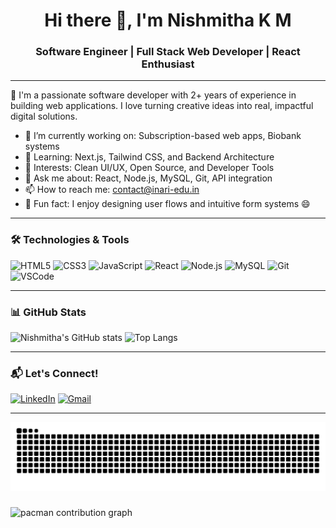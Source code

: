<h1 align="center">Hi there 👋, I'm Nishmitha K M</h1>
<h3 align="center">Software Engineer | Full Stack Web Developer | React Enthusiast</h3>

---

🌟 I'm a passionate software developer with 2+ years of experience in building web applications. I love turning creative ideas into real, impactful digital solutions.

- 🔭 I’m currently working on: Subscription-based web apps, Biobank systems
- 🌱 Learning: Next.js, Tailwind CSS, and Backend Architecture
- 🧠 Interests: Clean UI/UX, Open Source, and Developer Tools
- 💬 Ask me about: React, Node.js, MySQL, Git, API integration
- 📫 How to reach me: contact@inari-edu.in
- 📁 Fun fact: I enjoy designing user flows and intuitive form systems 😄

---

### 🛠️ Technologies & Tools

![HTML5](https://img.shields.io/badge/-HTML5-E34F26?logo=html5&logoColor=white&style=flat)
![CSS3](https://img.shields.io/badge/-CSS3-1572B6?logo=css3&logoColor=white&style=flat)
![JavaScript](https://img.shields.io/badge/-JavaScript-F7DF1E?logo=javascript&logoColor=black&style=flat)
![React](https://img.shields.io/badge/-React-61DAFB?logo=react&logoColor=black&style=flat)
![Node.js](https://img.shields.io/badge/-Node.js-339933?logo=node.js&logoColor=white&style=flat)
![MySQL](https://img.shields.io/badge/-MySQL-4479A1?logo=mysql&logoColor=white&style=flat)
![Git](https://img.shields.io/badge/-Git-F05032?logo=git&logoColor=white&style=flat)
![VSCode](https://img.shields.io/badge/-VSCode-007ACC?logo=visual-studio-code&logoColor=white&style=flat)

---

### 📊 GitHub Stats

![Nishmitha's GitHub stats](https://github-readme-stats.vercel.app/api?username=nishmitha-km&show_icons=true&theme=radical)
![Top Langs](https://github-readme-stats.vercel.app/api/top-langs/?username=nishmitha-km&layout=compact&theme=radical)

---

### 📬 Let's Connect!

[![LinkedIn](https://img.shields.io/badge/-LinkedIn-0077B5?style=flat-square&logo=Linkedin&logoColor=white)](https://linkedin.com/in/your-link)
[![Gmail](https://img.shields.io/badge/-Email-D14836?style=flat-square&logo=gmail&logoColor=white)](mailto:contact@inari-edu.in)

---


<!--<img src="https://github.com/Nishmigowda11/Nishmigowda11/blob/output/pacman-contribution-graph.svg"/>-->
<img src="https://github.com/Nishmigowda11/Nishmigowda11/blob/output/snake.svg" alt="Snake animation" />

###

<picture>
  <source media="(prefers-color-scheme: dark)" srcset="https://github.com/Nishmigowda11/Nishmigowda11/blob/output/pacman-contribution-graph-dark.svg">
  <source media="(prefers-color-scheme: light)" srcset="https://github.com/Nishmigowda11/Nishmigowda11/blob/output/pacman-contribution-graph.svg">
  <img alt="pacman contribution graph" src="https://github.com/Nishmigowda11/Nishmigowda11/blob/output/pacman-contribution-graph.svg">
</picture>

###
